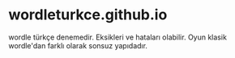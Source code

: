 # wordleturkce.github.io
wordle türkçe denemedir.
Eksikleri ve hataları olabilir.
Oyun klasik wordle'dan farklı olarak sonsuz yapıdadır.
